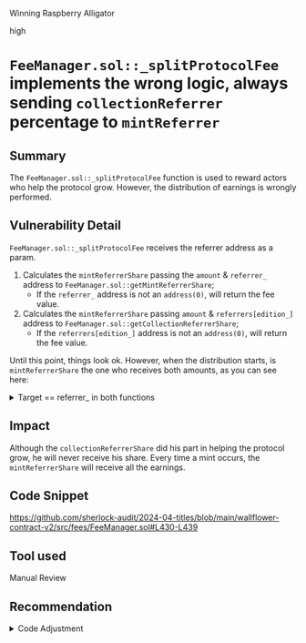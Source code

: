 Winning Raspberry Alligator

high

# `FeeManager.sol::_splitProtocolFee` implements the wrong logic, always sending `collectionReferrer` percentage to `mintReferrer`

## Summary
The `FeeManager.sol::_splitProtocolFee` function is used to reward actors who help the protocol grow. However, the distribution of earnings is wrongly performed.

## Vulnerability Detail
`FeeManager.sol::_splitProtocolFee` receives the referrer address as a param.
1. Calculates the `mintReferrerShare` passing the `amount` & `referrer_` address to `FeeManager.sol::getMintReferrerShare`;
   - If the `referrer_` address is not an `address(0)`, will return the fee value.
3. Calculates the `mintReferrerShare` passing `amount` & `referrers[edition_]` address to `FeeManager.sol::getCollectionReferrerShare`;
   - If the `referrers[edition_]` address is not an `address(0)`, will return the fee value.

Until this point, things look ok. However, when the distribution starts, is `mintReferrerShare` the one who receives both amounts, as you can see here:

<details>
<summary>Target == referrer_ in both functions</summary>

```diff
        _route(
            Fee({asset: asset_, amount: mintReferrerShare}),
@>      Target({target: referrer_, chainId: block.chainid}),
            payer_
        );

        _route(
            Fee({asset: asset_, amount: collectionReferrerShare}),
@>      Target({target: referrer_, chainId: block.chainid}),
            payer_
        );
```

</details>

## Impact
Although the `collectionReferrerShare` did his part in helping the protocol grow, he will never receive his share. Every time a mint occurs, the `mintReferrerShare` will receive all the earnings.


## Code Snippet
https://github.com/sherlock-audit/2024-04-titles/blob/main/wallflower-contract-v2/src/fees/FeeManager.sol#L430-L439

## Tool used
Manual Review

## Recommendation

<details>
<summary>Code Adjustment</summary>

```diff

    function _splitProtocolFee(
        IEdition edition_,
        address asset_,
        uint256 amount_,
        address payer_,
        address referrer_
    ) internal returns (uint256 referrerShare) {
        
      .... //The rest of the function

        _route(
            Fee({asset: asset_, amount: mintReferrerShare}),
            Target({target: referrer_, chainId: block.chainid}),
            payer_
        );

        _route(
            Fee({asset: asset_, amount: collectionReferrerShare}),
-           Target({target: referrer_, chainId: block.chainid}),
+          Target({target: referrers[edition_], chainId: block.chainid}),
            payer_
        );
    }

```

</details>